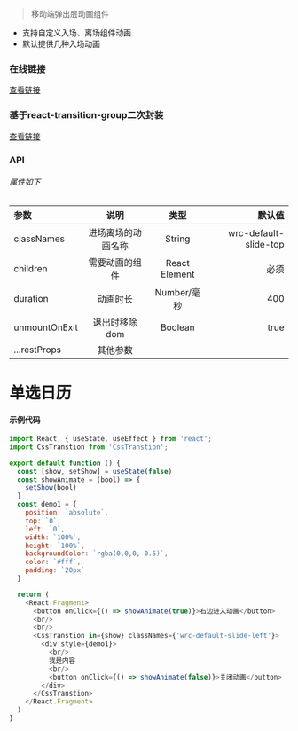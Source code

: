 
> 移动端弹出层动画组件

* 支持自定义入场、离场组件动画
* 默认提供几种入场动画

### 在线链接
[查看链接](https://wanxiong.github.io/myComponent/storybook-static/index.html?path=/story/csstranstion--默认动画组件)

### 基于react-transition-group二次封装
[查看链接](https://github.com/reactjs/react-transition-group)

### API
###### 属性如下
| 参数 | 说明 | 类型 | 默认值 |
| :-----| :----: | :----: | ----: |
| classNames  | 进场离场的动画名称 |  String  | wrc-default-slide-top |
| children  | 需要动画的组件 | React Element | 必须 |
| duration | 动画时长 | Number/毫秒 | 400 |
| unmountOnExit | 退出时移除dom | Boolean | true |
| ...restProps | 其他参数 |  |  |


# 单选日历
#### 示例代码
```js
import React, { useState, useEffect } from 'react';
import CssTranstion from 'CssTranstion';

export default function () {
  const [show, setShow] = useState(false)
  const showAnimate = (bool) => {
    setShow(bool)
  }
  const demo1 = {
    position: `absolute`,
    top: `0`,
    left: `0`,
    width: `100%`,
    height: `100%`,
    backgroundColor: `rgba(0,0,0, 0.5)`,
    color: `#fff`,
    padding: `20px`
  }

  return (
    <React.Fragment>
      <button onClick={() => showAnimate(true)}>右边进入动画</button>
      <br/>
      <br/>
      <CssTranstion in={show} classNames={'wrc-default-slide-left'}>
        <div style={demo1}>
          <br/>
          我是内容
          <br/>
          <button onClick={() => showAnimate(false)}>关闭动画</button>
        </div>
      </CssTranstion>
    </React.Fragment>
  )
}
```
